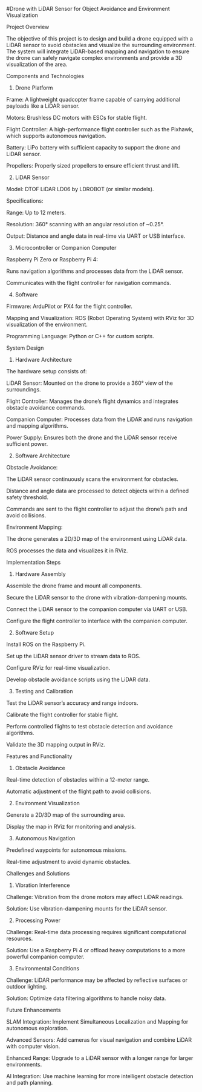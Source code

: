 #Drone with LiDAR Sensor for Object Avoidance and Environment Visualization

Project Overview

The objective of this project is to design and build a drone equipped with a LiDAR sensor to avoid obstacles and visualize the surrounding environment. The system will integrate LiDAR-based mapping and navigation to ensure the drone can safely navigate complex environments and provide a 3D visualization of the area.

Components and Technologies

1. Drone Platform

Frame: A lightweight quadcopter frame capable of carrying additional payloads like a LiDAR sensor.

Motors: Brushless DC motors with ESCs for stable flight.

Flight Controller: A high-performance flight controller such as the Pixhawk, which supports autonomous navigation.

Battery: LiPo battery with sufficient capacity to support the drone and LiDAR sensor.

Propellers: Properly sized propellers to ensure efficient thrust and lift.

2. LiDAR Sensor

Model: DTOF LiDAR LD06 by LDROBOT (or similar models).

Specifications:

Range: Up to 12 meters.

Resolution: 360° scanning with an angular resolution of ~0.25°.

Output: Distance and angle data in real-time via UART or USB interface.

3. Microcontroller or Companion Computer

Raspberry Pi Zero or Raspberry Pi 4:

Runs navigation algorithms and processes data from the LiDAR sensor.

Communicates with the flight controller for navigation commands.

4. Software

Firmware: ArduPilot or PX4 for the flight controller.

Mapping and Visualization: ROS (Robot Operating System) with RViz for 3D visualization of the environment.

Programming Language: Python or C++ for custom scripts.

System Design

1. Hardware Architecture

The hardware setup consists of:

LiDAR Sensor: Mounted on the drone to provide a 360° view of the surroundings.

Flight Controller: Manages the drone’s flight dynamics and integrates obstacle avoidance commands.

Companion Computer: Processes data from the LiDAR and runs navigation and mapping algorithms.

Power Supply: Ensures both the drone and the LiDAR sensor receive sufficient power.

2. Software Architecture

Obstacle Avoidance:

The LiDAR sensor continuously scans the environment for obstacles.

Distance and angle data are processed to detect objects within a defined safety threshold.

Commands are sent to the flight controller to adjust the drone’s path and avoid collisions.

Environment Mapping:

The drone generates a 2D/3D map of the environment using LiDAR data.

ROS processes the data and visualizes it in RViz.

Implementation Steps

1. Hardware Assembly

Assemble the drone frame and mount all components.

Secure the LiDAR sensor to the drone with vibration-dampening mounts.

Connect the LiDAR sensor to the companion computer via UART or USB.

Configure the flight controller to interface with the companion computer.

2. Software Setup

Install ROS on the Raspberry Pi.

Set up the LiDAR sensor driver to stream data to ROS.

Configure RViz for real-time visualization.

Develop obstacle avoidance scripts using the LiDAR data.

3. Testing and Calibration

Test the LiDAR sensor’s accuracy and range indoors.

Calibrate the flight controller for stable flight.

Perform controlled flights to test obstacle detection and avoidance algorithms.

Validate the 3D mapping output in RViz.

Features and Functionality

1. Obstacle Avoidance

Real-time detection of obstacles within a 12-meter range.

Automatic adjustment of the flight path to avoid collisions.

2. Environment Visualization

Generate a 2D/3D map of the surrounding area.

Display the map in RViz for monitoring and analysis.

3. Autonomous Navigation

Predefined waypoints for autonomous missions.

Real-time adjustment to avoid dynamic obstacles.

Challenges and Solutions

1. Vibration Interference

Challenge: Vibration from the drone motors may affect LiDAR readings.

Solution: Use vibration-dampening mounts for the LiDAR sensor.

2. Processing Power

Challenge: Real-time data processing requires significant computational resources.

Solution: Use a Raspberry Pi 4 or offload heavy computations to a more powerful companion computer.

3. Environmental Conditions

Challenge: LiDAR performance may be affected by reflective surfaces or outdoor lighting.

Solution: Optimize data filtering algorithms to handle noisy data.

Future Enhancements

SLAM Integration: Implement Simultaneous Localization and Mapping for autonomous exploration.

Advanced Sensors: Add cameras for visual navigation and combine LiDAR with computer vision.

Enhanced Range: Upgrade to a LiDAR sensor with a longer range for larger environments.

AI Integration: Use machine learning for more intelligent obstacle detection and path planning.